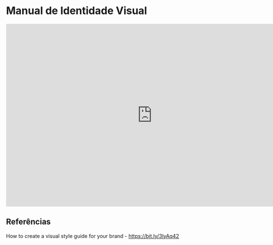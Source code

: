 # Manual de Identidade Visual

<embed src="https://fga-eps-mds.github.io/2021.1-Multilind-Docs/img/manualIdentidade/Manual_Id.pdf" width="800px" height="500px" />

## Referências

How to create a visual style guide for your brand - https://bit.ly/3lyAq42